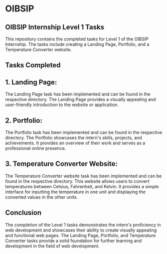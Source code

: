 # OIBSIP

## OIBSIP Internship Level 1 Tasks

 This repository contains the completed tasks for Level 1 of the OIBSIP Internship. The tasks include creating a Landing Page, Portfolio, and a Temperature Converter website.

## Tasks Completed
## 1. Landing Page:
 The Landing Page task has been implemented and can be found in the respective directory. The Landing Page provides a visually appealing and user-friendly introduction to the website or application.

## 2. Portfolio:
 The Portfolio task has been implemented and can be found in the respective directory. The Portfolio showcases the intern's skills, projects, and achievements. It provides an overview of their work and serves as a professional online presence.

## 3. Temperature Converter Website: 
The Temperature Converter website task has been implemented and can be found in the respective directory. This website allows users to convert temperatures between Celsius, Fahrenheit, and Kelvin. It provides a simple interface for inputting the temperature in one unit and displaying the converted values in the other units.


##  Conclusion
The completion of the Level 1 tasks demonstrates the intern's proficiency in web development and showcases their ability to create visually appealing and functional web pages. The Landing Page, Portfolio, and Temperature Converter tasks provide a solid foundation for further learning and development in the field of web development.

